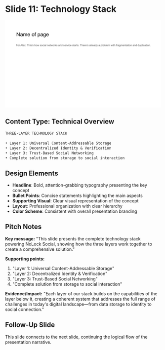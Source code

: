 # Slide 11: Technology Stack

![Technology Stack](../images/slide11.png)

## Content Type: Technical Overview

```
THREE-LAYER TECHNOLOGY STACK

• Layer 1: Universal Content-Addressable Storage
• Layer 2: Decentralized Identity & Verification
• Layer 3: Trust-Based Social Networking
• Complete solution from storage to social interaction
```

## Design Elements

- **Headline**: Bold, attention-grabbing typography presenting the key concept
- **Bullet Points**: Concise statements highlighting the main aspects
- **Supporting Visual**: Clear visual representation of the concept
- **Layout**: Professional organization with clear hierarchy
- **Color Scheme**: Consistent with overall presentation branding

## Pitch Notes

**Key message:**
"This slide presents the complete technology stack powering NoLock Social, showing how the three layers work together to create a comprehensive solution."

**Supporting points:**
1. "Layer 1: Universal Content-Addressable Storage"
2. "Layer 2: Decentralized Identity & Verification"
3. "Layer 3: Trust-Based Social Networking"
4. "Complete solution from storage to social interaction"

**Evidence/Impact:**
"Each layer of our stack builds on the capabilities of the layer below it, creating a coherent system that addresses the full range of challenges in today's digital landscape—from data storage to identity to social connection."

## Follow-Up Slide

This slide connects to the next slide, continuing the logical flow of the presentation narrative.
